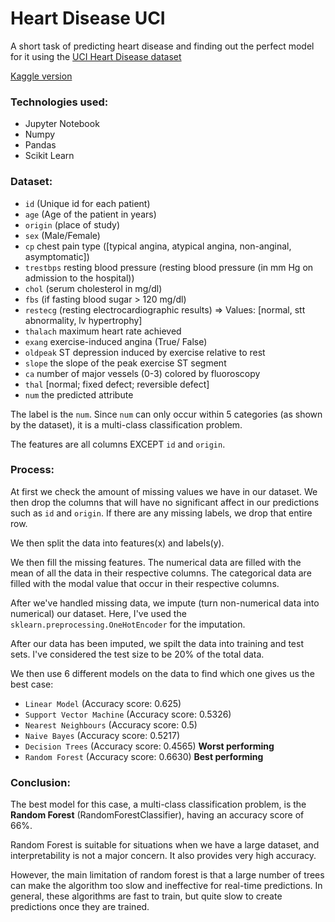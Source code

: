 # Heart Disease UCI
A short task of predicting heart disease and finding out the perfect model for it using the [UCI Heart Disease dataset](https://www.kaggle.com/datasets/redwankarimsony/heart-disease-data)
<br>

[Kaggle version](https://www.kaggle.com/code/smjishanulislam/task-1/notebook)

### Technologies used:
- Jupyter Notebook
- Numpy
- Pandas
- Scikit Learn

### Dataset:
- `id` (Unique id for each patient)
- `age` (Age of the patient in years)
- `origin` (place of study)
- `sex` (Male/Female)
- `cp` chest pain type ([typical angina, atypical angina, non-anginal, asymptomatic])
- `trestbps` resting blood pressure (resting blood pressure (in mm Hg on admission to the hospital))
- `chol` (serum cholesterol in mg/dl)
- `fbs` (if fasting blood sugar > 120 mg/dl)
- `restecg` (resting electrocardiographic results) => Values: [normal, stt abnormality, lv hypertrophy]
- `thalach` maximum heart rate achieved
- `exang` exercise-induced angina (True/ False)
- `oldpeak` ST depression induced by exercise relative to rest
- `slope` the slope of the peak exercise ST segment
- `ca` number of major vessels (0-3) colored by fluoroscopy
- `thal` [normal; fixed defect; reversible defect]
- `num` the predicted attribute

The label is the `num`. Since `num` can only occur within 5 categories (as shown by the dataset), it is a multi-class classification problem.

The features are all columns EXCEPT `id` and `origin`.

### Process:
At first we check the amount of missing values we have in our dataset. We then drop the columns that will have no significant affect in our predictions such as `id` and `origin`. If there are any missing labels, we drop that entire row.

We then split the data into features(x) and labels(y).

We then fill the missing features. The numerical data are filled with the mean of all the data in their respective columns. The categorical data are filled with the modal value that occur in their respective columns.

After we've handled missing data, we impute (turn non-numerical data into numerical) our dataset. Here, I've used the `sklearn.preprocessing.OneHotEncoder` for the imputation.

After our data has been imputed, we spilt the data into training and test sets. I've considered the test size to be 20% of the total data.

We then use 6 different models on the data to find which one gives us the best case:
- `Linear Model` (Accuracy score: 0.625)
- `Support Vector Machine` (Accuracy score: 0.5326)
- `Nearest Neighbours` (Accuracy score: 0.5)
- `Naive Bayes` (Accuracy score: 0.5217)
- `Decision Trees` (Accuracy score: 0.4565) **Worst performing**
- `Random Forest` (Accuracy score: 0.6630) **Best performing**

### Conclusion:
The best model for this case, a multi-class classification problem, is the **Random Forest** (RandomForestClassifier), having an accuracy score of 66%. 

Random Forest is suitable for situations when we have a large dataset, and interpretability is not a major concern. It also provides very high accuracy. 

However, the main limitation of random forest is that a large number of trees can make the algorithm too slow and ineffective for real-time predictions. In general, these algorithms are fast to train, but quite slow to create predictions once they are trained.
